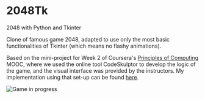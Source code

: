 # 2048Tk
2048 with Python and Tkinter

Clone of famous game 2048, adapted to use only the most basic functionalities of Tkinter (which means no flashy animations).

Based on the mini-project for Week 2 of Coursera's [Principles of Computing](https://www.coursera.org/learn/principles-of-computing-1) MOOC, where we used the online tool CodeSkulptor to develop the logic of the game, and the visual interface was provided by the instructors. My implementation using that set-up can be found [here](http://www.codeskulptor.org/#user43_i3hCxVxVwJ9etVL.py).

![Game in progress](https://i.postimg.cc/Dz8BJX9V/2048-Tk-Sc0.png "Game in progress")
